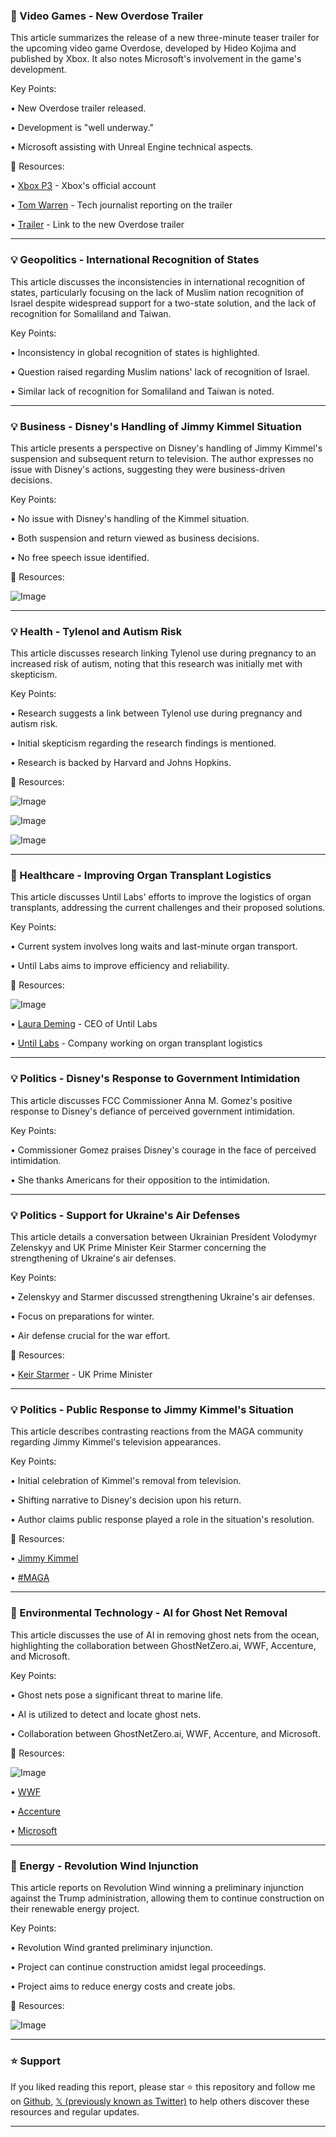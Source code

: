 ### 🤖 Video Games - New Overdose Trailer

This article summarizes the release of a new three-minute teaser trailer for the upcoming video game Overdose, developed by Hideo Kojima and published by Xbox.  It also notes Microsoft's involvement in the game's development.

Key Points:

• New Overdose trailer released.


• Development is "well underway."


• Microsoft assisting with Unreal Engine technical aspects.


🔗 Resources:

• [Xbox P3](https://x.com/XboxP3) - Xbox's official account


• [Tom Warren](https://x.com/tomwarren) - Tech journalist reporting on the trailer


• [Trailer](https://t.co/V5zbUQor5h) - Link to the new Overdose trailer


---

### 💡 Geopolitics - International Recognition of States

This article discusses the inconsistencies in international recognition of states, particularly focusing on the lack of Muslim nation recognition of Israel despite widespread support for a two-state solution, and the lack of recognition for Somaliland and Taiwan.

Key Points:

•  Inconsistency in global recognition of states is highlighted.


• Question raised regarding Muslim nations' lack of recognition of Israel.


•  Similar lack of recognition for Somaliland and Taiwan is noted.


---

### 💡 Business - Disney's Handling of Jimmy Kimmel Situation

This article presents a perspective on Disney's handling of Jimmy Kimmel's suspension and subsequent return to television.  The author expresses no issue with Disney's actions, suggesting they were business-driven decisions.

Key Points:

• No issue with Disney's handling of the Kimmel situation.


• Both suspension and return viewed as business decisions.


• No free speech issue identified.


🔗 Resources:

![Image](https://pbs.twimg.com/media/G1fHH79WAAAs_3N?format=jpg&name=small)


---

### 💡 Health - Tylenol and Autism Risk

This article discusses research linking Tylenol use during pregnancy to an increased risk of autism, noting that this research was initially met with skepticism.

Key Points:

• Research suggests a link between Tylenol use during pregnancy and autism risk.


• Initial skepticism regarding the research findings is mentioned.


• Research is backed by Harvard and Johns Hopkins.


🔗 Resources:

![Image](https://pbs.twimg.com/media/G1fig0nWwAAI-kM?format=jpg&name=small)


![Image](https://pbs.twimg.com/media/G1fih89WUAA7fca?format=jpg&name=small)


![Image](https://pbs.twimg.com/amplify_video_thumb/1970257535308296192/img/tD2ZaTbitud3JtgT?format=jpg&name=240x240)

---

### 🚀 Healthcare - Improving Organ Transplant Logistics

This article discusses Until Labs' efforts to improve the logistics of organ transplants, addressing the current challenges and their proposed solutions.

Key Points:

• Current system involves long waits and last-minute organ transport.


• Until Labs aims to improve efficiency and reliability.



🔗 Resources:

![Image](https://pbs.twimg.com/amplify_video_thumb/1970230988644196353/img/WngYKPthCKz6xoHA.jpg)


• [Laura Deming](https://x.com/LauraDeming) - CEO of Until Labs


• [Until Labs](https://x.com/untillabs) - Company working on organ transplant logistics


---

### 💡 Politics - Disney's Response to Government Intimidation

This article discusses FCC Commissioner Anna M. Gomez's positive response to Disney's defiance of perceived government intimidation.

Key Points:

•  Commissioner Gomez praises Disney's courage in the face of perceived intimidation.


•  She thanks Americans for their opposition to the intimidation.



---

### 💡 Politics - Support for Ukraine's Air Defenses

This article details a conversation between Ukrainian President Volodymyr Zelenskyy and UK Prime Minister Keir Starmer concerning the strengthening of Ukraine's air defenses.

Key Points:

• Zelenskyy and Starmer discussed strengthening Ukraine's air defenses.


•  Focus on preparations for winter.


•  Air defense crucial for the war effort.



🔗 Resources:

• [Keir Starmer](https://x.com/Keir_Starmer) - UK Prime Minister


---

### 💡 Politics - Public Response to Jimmy Kimmel's Situation

This article describes contrasting reactions from the MAGA community regarding Jimmy Kimmel's television appearances.

Key Points:

• Initial celebration of Kimmel's removal from television.


•  Shifting narrative to Disney's decision upon his return.


•  Author claims public response played a role in the situation's resolution.


🔗 Resources:

• [Jimmy Kimmel](https://x.com/jimmykimmel)


• [#MAGA](https://x.com/hashtag/MAGA?src=hashtag_click)


---

### 🤖 Environmental Technology - AI for Ghost Net Removal

This article discusses the use of AI in removing ghost nets from the ocean, highlighting the collaboration between GhostNetZero.ai, WWF, Accenture, and Microsoft.

Key Points:

• Ghost nets pose a significant threat to marine life.


• AI is utilized to detect and locate ghost nets.


• Collaboration between GhostNetZero.ai, WWF, Accenture, and Microsoft.


🔗 Resources:

![Image](https://pbs.twimg.com/amplify_video_thumb/1970237916371935232/img/ouwOnrK56wMWKyw5.jpg)


• [WWF](https://x.com/WWF)


• [Accenture](https://x.com/Accenture)


• [Microsoft](https://x.com/Microsoft)


---

### 🚀 Energy - Revolution Wind Injunction

This article reports on Revolution Wind winning a preliminary injunction against the Trump administration, allowing them to continue construction on their renewable energy project.

Key Points:

• Revolution Wind granted preliminary injunction.


•  Project can continue construction amidst legal proceedings.


•  Project aims to reduce energy costs and create jobs.


🔗 Resources:

![Image](https://pbs.twimg.com/media/G0Buc4iWsAApHfh.jpg)


---

### ⭐️ Support

If you liked reading this report, please star ⭐️ this repository and follow me on [Github](https://github.com/Drix10), [𝕏 (previously known as Twitter)](https://x.com/DRIX_10_) to help others discover these resources and regular updates.

---